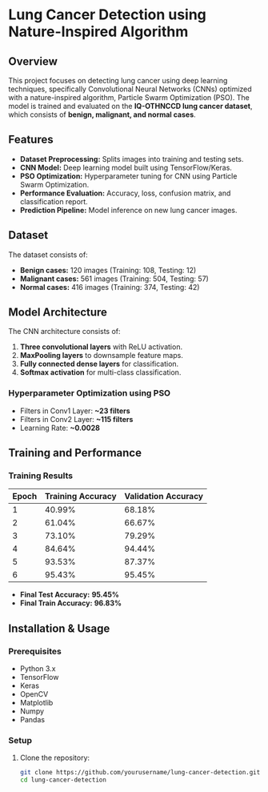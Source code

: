 # Lung Cancer Detection using Nature-Inspired Algorithm

## Overview

This project focuses on detecting lung cancer using deep learning techniques, specifically Convolutional Neural Networks (CNNs) optimized with a nature-inspired algorithm, Particle Swarm Optimization (PSO). The model is trained and evaluated on the **IQ-OTHNCCD lung cancer dataset**, which consists of **benign, malignant, and normal cases**.

## Features

- **Dataset Preprocessing:** Splits images into training and testing sets.
- **CNN Model:** Deep learning model built using TensorFlow/Keras.
- **PSO Optimization:** Hyperparameter tuning for CNN using Particle Swarm Optimization.
- **Performance Evaluation:** Accuracy, loss, confusion matrix, and classification report.
- **Prediction Pipeline:** Model inference on new lung cancer images.

## Dataset

The dataset consists of:

- **Benign cases:** 120 images (Training: 108, Testing: 12)
- **Malignant cases:** 561 images (Training: 504, Testing: 57)
- **Normal cases:** 416 images (Training: 374, Testing: 42)

## Model Architecture

The CNN architecture consists of:

1. **Three convolutional layers** with ReLU activation.
2. **MaxPooling layers** to downsample feature maps.
3. **Fully connected dense layers** for classification.
4. **Softmax activation** for multi-class classification.

### Hyperparameter Optimization using PSO

- Filters in Conv1 Layer: **~23 filters**
- Filters in Conv2 Layer: **~115 filters**
- Learning Rate: **~0.0028**

## Training and Performance

### Training Results

| Epoch | Training Accuracy | Validation Accuracy |
| ----- | ----------------- | ------------------- |
| 1     | 40.99%            | 68.18%              |
| 2     | 61.04%            | 66.67%              |
| 3     | 73.10%            | 79.29%              |
| 4     | 84.64%            | 94.44%              |
| 5     | 93.53%            | 87.37%              |
| 6     | 95.43%            | 95.45%              |

- **Final Test Accuracy:** **95.45%**
- **Final Train Accuracy:** **96.83%**

## Installation & Usage

### Prerequisites

- Python 3.x
- TensorFlow
- Keras
- OpenCV
- Matplotlib
- Numpy
- Pandas

### Setup

1. Clone the repository:
   ```sh
   git clone https://github.com/yourusername/lung-cancer-detection.git
   cd lung-cancer-detection
